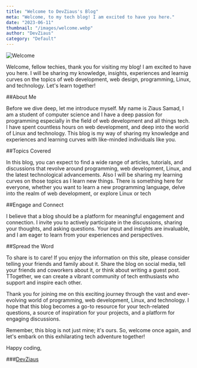 ```yaml
---
title: "Welcome to DevZiaus's Blog"
meta: "Welcome, to my tech blog! I am excited to have you here."
date: "2023-06-11"
thumbnail: "/images/welcome.webp"
author: "DevZiaus"
category: "Default"
---
```


![Welcome](/images/welcome.webp)


Welcome, fellow techies, thank you for visiting my blog! I am excited to have you here. I will be sharing my knowledge, insights, experiences and learnig curves on the topics of web development, web design, programming, Linux, and technology. Let's learn together!

##About Me

Before we dive deep, let me introduce myself. My name is Ziaus Samad, I am a student of computer science and I have a deep passion for programming especially in the field of web development  and all things tech. I have spent countless hours on web development, and deep into the world of Linux and technology. This blog is my way of sharing my knowledge and experiences and learning curves with like-minded individuals like you.

##Topics Covered

In this blog, you can expect to find a wide range of articles, tutorials, and discussions that revolve around programming, web development, Linux, and the latest technological advancements. Also I will be sharing my learning curves on those topics as I learn new things. There is something here for everyone, whether you want to learn a new programming language, delve into the realm of web development, or explore Linux or tech


##Engage and Connect

I believe that a blog should be a platform for meaningful engagement and connection. I invite you to actively participate in the discussions, sharing your thoughts, and asking questions. Your input and insights are invaluable, and I am eager to learn from your experiences and perspectives.

##Spread the Word

To share is to care! If you enjoy the information on this site, please consider telling your friends and family about it. Share the blog on social media, tell your friends and coworkers about it, or think about writing a guest post. TTogether, we can create a vibrant community of tech enthusiasts who support and inspire each other.



Thank you for joining me on this exciting journey through the vast and ever-evolving world of programming, web development, Linux, and technology. I hope that this blog becomes a go-to resource for your tech-related questions, a source of inspiration for your projects, and a platform for engaging discussions.

Remember, this blog is not just mine; it's ours. So, welcome once again, and let's embark on this exhilarating tech adventure together!

Happy coding,

###<a href="https://devziaus.xyz" target="_blank">DevZiaus</a>